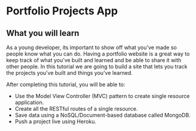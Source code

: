 # Portfolio Projects App

## What you will learn

As a young developer, its important to show off what you've made so people know what you can do. Having a portfolio website is a great way to keep track of what you've built and learned and be able to share it with other people. In this tutorial we are going to build a site that lets you track the projects you've built and things you've learned.

After completing this tutorial, you will be able to:
* Use the Model View Controller (MVC) pattern to create single resource application.
* Create all the RESTful routes of a single resource.
* Save data using a NoSQL/Document-based database called MongoDB.
* Push a project live using Heroku.
